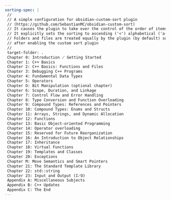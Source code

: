 ```yaml
---
sorting-spec: |
 //
 // A simple configuration for obsidian-custom-sort plugin
 // (https://github.com/SebastianMC/obsidian-custom-sort)
 // It causes the plugin to take over the control of the order of items in the root folder ('/') of the vault
 // It explicitly sets the sorting to ascending ('<') alphabetical ('a-z')
 // Folders and files are treated equally by the plugin (by default) so expect them intermixed
 // after enabling the custom sort plugin
 // 
 target-folder: .
 Chapter 0꞉ Introduction ⟋ Getting Started
 Chapter 1꞉ C++ Basics
 Chapter 2꞉ C++ Basics꞉ Functions and Files
 Chapter 3꞉ Debugging C++ Programs
 Chapter 4꞉ Fundamental Data Types
 Chapter 5꞉ Operators
 Chapter O꞉ Bit Manipulation (optional chapter)
 Chapter 6꞉ Scope, Duration, and Linkage
 Chapter 7꞉ Control Flow and Error Handling
 Chapter 8꞉ Type Conversion and Function Overloading
 Chapter 9꞉ Compound Types꞉ References and Pointers
 Chapter 10꞉ Compound Types꞉ Enums and Structs
 Chapter 11꞉ Arrays, Strings, and Dynamic Allocation
 Chapter 12꞉ Functions
 Chapter 13꞉ Basic Object-oriented Programming
 Chapter 14꞉ Operator overloading
 Chapter 15꞉ Reserved for Future Reorganization
 Chapter 16꞉ An Introduction to Object Relationships
 Chapter 17꞉ Inheritance
 Chapter 18꞉ Virtual Functions
 Chapter 19꞉ Templates and Classes
 Chapter 20꞉ Exceptions
 Chapter M꞉ Move Semantics and Smart Pointers
 Chapter 21꞉ The Standard Template Library
 Chapter 22꞉ std꞉꞉string
 Chapter 23꞉ Input and Output (I⟋O)
 Appendix A꞉ Miscellaneous Subjects
 Appendix B꞉ C++ Updates
 Appendix C꞉ The End
---
```

